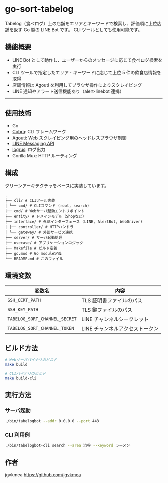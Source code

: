 # go-sort-tabelog

Tabelog（食べログ）上の店舗をエリアとキーワードで検索し、評価順に上位店舗を返す Go 製の LINE Bot です。
CLI ツールとしても使用可能です。

## 機能概要

- LINE Bot として動作し、ユーザーからのメッセージに応じて食べログ検索を実行
- CLI ツールで指定したエリア・キーワードに応じて上位 5 件の飲食店情報を取得
- 店舗情報は Agouti を利用してブラウザ操作によりスクレイピング
- LINE 通知やアラート送信機能あり（alert-linebot 連携）

---

## 使用技術

- Go
- [Cobra](https://github.com/spf13/cobra): CLI フレームワーク
- [Agouti](https://github.com/sclevine/agouti): Web スクレイピング用のヘッドレスブラウザ制御
- [LINE Messaging API](https://developers.line.biz/ja/services/messaging-api/)
- [logrus](https://github.com/sirupsen/logrus): ログ出力
- Gorilla Mux: HTTP ルーティング

## 構成

クリーンアーキテクチャをベースに実装しています。

```
.
├── cli/ # CLIツール実装
│ └── cmd/ # CLIコマンド (root, search)
├── cmd/ # Webサーバ起動エントリポイント
├── entity/ # ドメインモデル（Shopなど）
├── interface/ # 外部インターフェース (LINE, AlertBot, WebDriver)
│ ├── controller/ # HTTPハンドラ
│ └── gateway/ # 外部サービス連携
├── server/ # サーバ起動処理
├── usecase/ # アプリケーションロジック
├── Makefile # ビルド定義
├── go.mod # Go module定義
└── README.md # このファイル
```

## 環境変数

| 変数名                        | 内容                            |
| ----------------------------- | ------------------------------- |
| `SSH_CERT_PATH`               | TLS 証明書ファイルのパス        |
| `SSH_KEY_PATH`                | TLS 鍵ファイルのパス            |
| `TABELOG_SORT_CHANNEL_SECRET` | LINE チャンネルシークレット     |
| `TABELOG_SORT_CHANNEL_TOKEN`  | LINE チャンネルアクセストークン |

## ビルド方法

```bash
# Webサーババイナリのビルド
make build

# CLIバイナリのビルド
make build-cli
```

## 実行方法

### サーバ起動

```bash
./bin/tabelogbot --addr 0.0.0.0 --port 443
```

### CLI 利用例

```bash
./bin/tabelogbot-cli search --area 渋谷 --keyword ラーメン
```

## 作者

jgvkmea
https://github.com/jgvkmea
